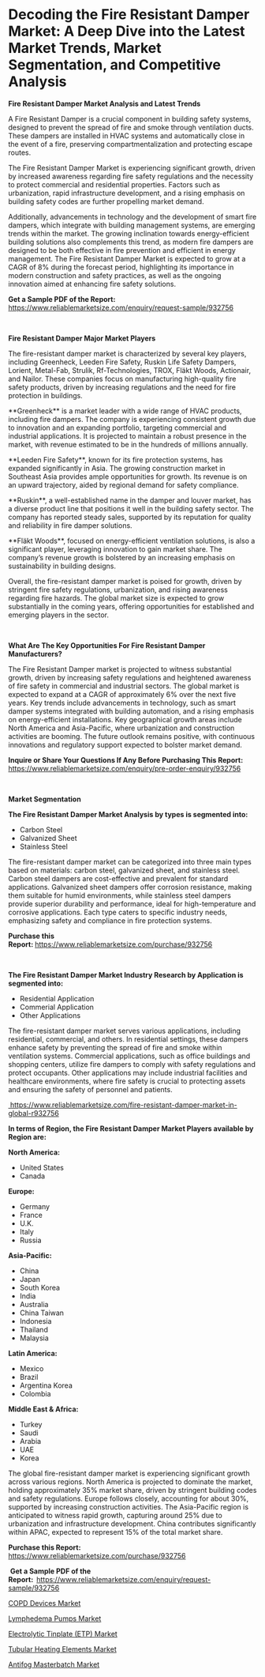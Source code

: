 <p><h1>Decoding the Fire Resistant Damper Market: A Deep Dive into the Latest Market Trends, Market Segmentation, and Competitive Analysis</h1></p><p><strong>Fire Resistant Damper Market Analysis and Latest Trends</strong></p>
<p><p>A Fire Resistant Damper is a crucial component in building safety systems, designed to prevent the spread of fire and smoke through ventilation ducts. These dampers are installed in HVAC systems and automatically close in the event of a fire, preserving compartmentalization and protecting escape routes.</p><p>The Fire Resistant Damper Market is experiencing significant growth, driven by increased awareness regarding fire safety regulations and the necessity to protect commercial and residential properties. Factors such as urbanization, rapid infrastructure development, and a rising emphasis on building safety codes are further propelling market demand. </p><p>Additionally, advancements in technology and the development of smart fire dampers, which integrate with building management systems, are emerging trends within the market. The growing inclination towards energy-efficient building solutions also complements this trend, as modern fire dampers are designed to be both effective in fire prevention and efficient in energy management. The Fire Resistant Damper Market is expected to grow at a CAGR of 8% during the forecast period, highlighting its importance in modern construction and safety practices, as well as the ongoing innovation aimed at enhancing fire safety solutions.</p></p>
<p><strong>Get a Sample PDF of the Report:&nbsp;</strong> <a href="https://www.reliablemarketsize.com/enquiry/request-sample/932756?utm_campaign=1103&utm_medium=2&utm_source=Github&utm_content=ia&utm_term=03122024&utm_id=fire-resistant-damper">https://www.reliablemarketsize.com/enquiry/request-sample/932756</a></p>
<p>&nbsp;</p>
<p><strong>Fire Resistant Damper Major Market Players</strong></p>
<p><p>The fire-resistant damper market is characterized by several key players, including Greenheck, Leeden Fire Safety, Ruskin Life Safety Dampers, Lorient, Metal-Fab, Strulik, Rf-Technologies, TROX, Fläkt Woods, Actionair, and Nailor. These companies focus on manufacturing high-quality fire safety products, driven by increasing regulations and the need for fire protection in buildings.</p><p>**Greenheck** is a market leader with a wide range of HVAC products, including fire dampers. The company is experiencing consistent growth due to innovation and an expanding portfolio, targeting commercial and industrial applications. It is projected to maintain a robust presence in the market, with revenue estimated to be in the hundreds of millions annually.</p><p>**Leeden Fire Safety**, known for its fire protection systems, has expanded significantly in Asia. The growing construction market in Southeast Asia provides ample opportunities for growth. Its revenue is on an upward trajectory, aided by regional demand for safety compliance.</p><p>**Ruskin**, a well-established name in the damper and louver market, has a diverse product line that positions it well in the building safety sector. The company has reported steady sales, supported by its reputation for quality and reliability in fire damper solutions.</p><p>**Fläkt Woods**, focused on energy-efficient ventilation solutions, is also a significant player, leveraging innovation to gain market share. The company’s revenue growth is bolstered by an increasing emphasis on sustainability in building designs.</p><p>Overall, the fire-resistant damper market is poised for growth, driven by stringent fire safety regulations, urbanization, and rising awareness regarding fire hazards. The global market size is expected to grow substantially in the coming years, offering opportunities for established and emerging players in the sector.</p></p>
<p>&nbsp;</p>
<p><strong>What Are The Key Opportunities For Fire Resistant Damper Manufacturers?</strong></p>
<p><p>The Fire Resistant Damper market is projected to witness substantial growth, driven by increasing safety regulations and heightened awareness of fire safety in commercial and industrial sectors. The global market is expected to expand at a CAGR of approximately 6% over the next five years. Key trends include advancements in technology, such as smart damper systems integrated with building automation, and a rising emphasis on energy-efficient installations. Key geographical growth areas include North America and Asia-Pacific, where urbanization and construction activities are booming. The future outlook remains positive, with continuous innovations and regulatory support expected to bolster market demand.</p></p>
<p><strong>Inquire or Share Your Questions If Any Before Purchasing This Report:</strong> <a href="https://www.reliablemarketsize.com/enquiry/pre-order-enquiry/932756?utm_campaign=1103&utm_medium=2&utm_source=Github&utm_content=ia&utm_term=03122024&utm_id=fire-resistant-damper">https://www.reliablemarketsize.com/enquiry/pre-order-enquiry/932756</a></p>
<p>&nbsp;</p>
<p><strong>Market Segmentation</strong></p>
<p><strong>The Fire Resistant Damper Market Analysis by types is segmented into:</strong></p>
<p><ul><li>Carbon Steel</li><li>Galvanized Sheet</li><li>Stainless Steel</li></ul></p>
<p><p>The fire-resistant damper market can be categorized into three main types based on materials: carbon steel, galvanized sheet, and stainless steel. Carbon steel dampers are cost-effective and prevalent for standard applications. Galvanized sheet dampers offer corrosion resistance, making them suitable for humid environments, while stainless steel dampers provide superior durability and performance, ideal for high-temperature and corrosive applications. Each type caters to specific industry needs, emphasizing safety and compliance in fire protection systems.</p></p>
<p><strong>Purchase this Report:&nbsp;</strong><a href="https://www.reliablemarketsize.com/purchase/932756?utm_campaign=1103&utm_medium=2&utm_source=Github&utm_content=ia&utm_term=03122024&utm_id=fire-resistant-damper">https://www.reliablemarketsize.com/purchase/932756</a></p>
<p>&nbsp;</p>
<p><strong>The Fire Resistant Damper Market Industry Research by Application is segmented into:</strong></p>
<p><ul><li>Residential Application</li><li>Commerial Application</li><li>Other Applications</li></ul></p>
<p><p>The fire-resistant damper market serves various applications, including residential, commercial, and others. In residential settings, these dampers enhance safety by preventing the spread of fire and smoke within ventilation systems. Commercial applications, such as office buildings and shopping centers, utilize fire dampers to comply with safety regulations and protect occupants. Other applications may include industrial facilities and healthcare environments, where fire safety is crucial to protecting assets and ensuring the safety of personnel and patients.</p></p>
<p><a href="https://www.reliablemarketsize.com/fire-resistant-damper-market-in-global-r932756?utm_campaign=1103&utm_medium=2&utm_source=Github&utm_content=ia&utm_term=03122024&utm_id=fire-resistant-damper">&nbsp;https://www.reliablemarketsize.com/fire-resistant-damper-market-in-global-r932756</a></p>
<p><strong>In terms of Region, the Fire Resistant Damper Market Players available by Region are:</strong></p>
<p>
    <p> <strong> North America: </strong>
        <ul>
            <li>United States</li>
            <li>Canada</li>
        </ul>
        </p> 
    <p> <strong> Europe: </strong>
        <ul>
            <li>Germany</li>
            <li>France</li>
            <li>U.K.</li>
            <li>Italy</li>
            <li>Russia</li>
        </ul>
        </p> 
    <p> <strong> Asia-Pacific: </strong>
        <ul>
            <li>China</li>
            <li>Japan</li>
            <li>South Korea</li>
            <li>India</li>
            <li>Australia</li>
            <li>China Taiwan</li>
            <li>Indonesia</li>
            <li>Thailand</li>
            <li>Malaysia</li>
        </ul>
        </p> 
    <p> <strong> Latin America: </strong>
        <ul>
            <li>Mexico</li>
            <li>Brazil</li>
            <li>Argentina Korea</li>
            <li>Colombia</li>
        </ul>
        </p> 
    <p> <strong> Middle East & Africa: </strong>
        <ul>
            <li>Turkey</li>
            <li>Saudi</li>
            <li>Arabia</li>
            <li>UAE</li>
            <li>Korea</li>
        </ul>
    </p>
    </p>
<p><p>The global fire-resistant damper market is experiencing significant growth across various regions. North America is projected to dominate the market, holding approximately 35% market share, driven by stringent building codes and safety regulations. Europe follows closely, accounting for about 30%, supported by increasing construction activities. The Asia-Pacific region is anticipated to witness rapid growth, capturing around 25% due to urbanization and infrastructure development. China contributes significantly within APAC, expected to represent 15% of the total market share.</p></p>
<p><strong>Purchase this Report: </strong><a href="https://www.reliablemarketsize.com/purchase/932756?utm_campaign=1103&utm_medium=2&utm_source=Github&utm_content=ia&utm_term=03122024&utm_id=fire-resistant-damper">https://www.reliablemarketsize.com/purchase/932756</a></p>
<p>&nbsp;<strong>Get a Sample PDF of the Report:&nbsp;&nbsp;</strong><a href="https://www.reliablemarketsize.com/enquiry/request-sample/932756?utm_campaign=1103&utm_medium=2&utm_source=Github&utm_content=ia&utm_term=03122024&utm_id=fire-resistant-damper">https://www.reliablemarketsize.com/enquiry/request-sample/932756</a></p>
<p><strong></strong></p>
<p><p><a href="https://www.linkedin.com/pulse/informative-market-research-report-copd-devices-estimated-uhoce?utm_campaign=1103&utm_medium=2&utm_source=Github&utm_content=ia&utm_term=03122024&utm_id=fire-resistant-damper">COPD Devices Market</a></p><p><a href="https://www.linkedin.com/pulse/insights-global-lymphedema-pumps-market-forecasted-growth-42-5o6rc?utm_campaign=1103&utm_medium=2&utm_source=Github&utm_content=ia&utm_term=03122024&utm_id=fire-resistant-damper">Lymphedema Pumps Market</a></p><p><a href="https://issuu.com/reportprime-2/docs/electrolytic-tinplate-etp-market-size-2030.pptx?utm_campaign=1103&utm_medium=2&utm_source=Github&utm_content=ia&utm_term=03122024&utm_id=fire-resistant-damper">Electrolytic Tinplate (ETP) Market</a></p><p><a href="https://www.linkedin.com/pulse/insight-tubular-heating-elements-market-size-expected-cagr-obbce?utm_campaign=1103&utm_medium=2&utm_source=Github&utm_content=ia&utm_term=03122024&utm_id=fire-resistant-damper">Tubular Heating Elements Market</a></p><p><a href="https://issuu.com/reportprime-2/docs/antifog-masterbatch-market-size-2030.pptx?utm_campaign=1103&utm_medium=2&utm_source=Github&utm_content=ia&utm_term=03122024&utm_id=fire-resistant-damper">Antifog Masterbatch Market</a></p></p>